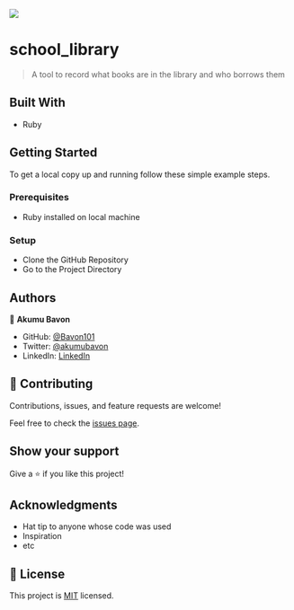 
![](https://img.shields.io/badge/Microverse-blueviolet)

# school_library
>A tool to record what books are in the library and who borrows them


## Built With

- Ruby


<!-- ## Live Demo (if available)

[Live Demo Link](https://livedemo.com) -->


## Getting Started



To get a local copy up and running follow these simple example steps.

### Prerequisites

- Ruby installed on local machine
### Setup
- Clone the GitHub Repository
- Go to the Project Directory
<!-- ### Install

### Usage

### Run tests

### Deployment -->



## Authors

👤 **Akumu Bavon**

- GitHub: [@Bavon101](https://github.com/Bavon101)
- Twitter: [@akumubavon](https://twitter.com/akumubavon)
- LinkedIn: [LinkedIn](https://www.linkedin.com/in/akumu-bavon/)


## 🤝 Contributing

Contributions, issues, and feature requests are welcome!

Feel free to check the [issues page](../../issues/).

## Show your support

Give a ⭐️ if you like this project!

## Acknowledgments

- Hat tip to anyone whose code was used
- Inspiration
- etc

## 📝 License

This project is [MIT](./LICENSE) licensed.
